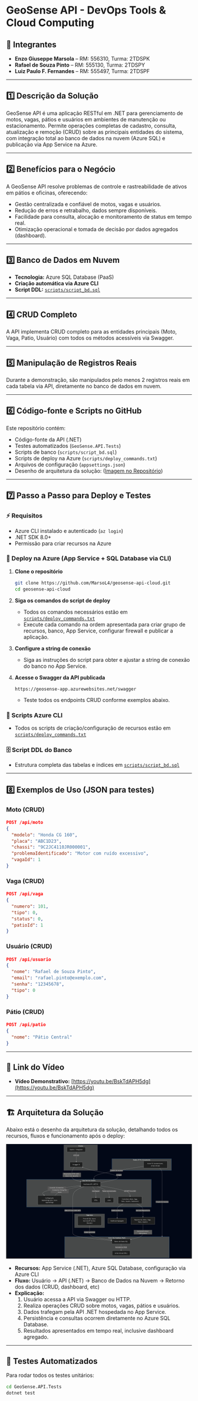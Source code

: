 # GeoSense API - DevOps Tools & Cloud Computing

## 👥 Integrantes

- **Enzo Giuseppe Marsola** – RM: 556310, Turma: 2TDSPK  
- **Rafael de Souza Pinto** – RM: 555130, Turma: 2TDSPY  
- **Luiz Paulo F. Fernandes** – RM: 555497, Turma: 2TDSPF

---

## 1️⃣ Descrição da Solução

GeoSense API é uma aplicação RESTful em .NET para gerenciamento de motos, vagas, pátios e usuários em ambientes de manutenção ou estacionamento. Permite operações completas de cadastro, consulta, atualização e remoção (CRUD) sobre as principais entidades do sistema, com integração total ao banco de dados na nuvem (Azure SQL) e publicação via App Service na Azure.

---

## 2️⃣ Benefícios para o Negócio

A GeoSense API resolve problemas de controle e rastreabilidade de ativos em pátios e oficinas, oferecendo:
- Gestão centralizada e confiável de motos, vagas e usuários.
- Redução de erros e retrabalho, dados sempre disponíveis.
- Facilidade para consulta, alocação e monitoramento de status em tempo real.
- Otimização operacional e tomada de decisão por dados agregados (dashboard).

---

## 3️⃣ Banco de Dados em Nuvem

- **Tecnologia:** Azure SQL Database (PaaS)
- **Criação automática via Azure CLI**
- **Script DDL:** [`scripts/script_bd.sql`](scripts/script_bd.sql)

---

## 4️⃣ CRUD Completo

A API implementa CRUD completo para as entidades principais (Moto, Vaga, Patio, Usuário) com todos os métodos acessíveis via Swagger.

---

## 5️⃣ Manipulação de Registros Reais

Durante a demonstração, são manipulados pelo menos 2 registros reais em cada tabela via API, diretamente no banco de dados em nuvem.

---

## 6️⃣ Código-fonte e Scripts no GitHub

Este repositório contém:
- Código-fonte da API (.NET)
- Testes automatizados (`GeoSense.API.Tests`)
- Scripts de banco (`scripts/script_bd.sql`)
- Scripts de deploy na Azure (`scripts/deploy_commands.txt`)
- Arquivos de configuração (`appsettings.json`)
- Desenho de arquitetura da solução: ([Imagem no Repositório](arquitetura/desenho-arquitetura.png))

---

## 7️⃣ Passo a Passo para Deploy e Testes

### ⚡ Requisitos

- Azure CLI instalado e autenticado (`az login`)
- .NET SDK 8.0+
- Permissão para criar recursos na Azure

### 🚀 Deploy na Azure (App Service + SQL Database via CLI)

1. **Clone o repositório**
   ```bash
   git clone https://github.com/MarsoL4/geosense-api-cloud.git
   cd geosense-api-cloud
   ```

2. **Siga os comandos do script de deploy**
   - Todos os comandos necessários estão em [`scripts/deploy_commands.txt`](scripts/deploy_commands.txt)
   - Execute cada comando na ordem apresentada para criar grupo de recursos, banco, App Service, configurar firewall e publicar a aplicação.

3. **Configure a string de conexão**
   - Siga as instruções do script para obter e ajustar a string de conexão do banco no App Service.

4. **Acesse o Swagger da API publicada**
   ```
   https://geosense-app.azurewebsites.net/swagger
   ```
   - Teste todos os endpoints CRUD conforme exemplos abaixo.

### 📄 Scripts Azure CLI

- Todos os scripts de criação/configuração de recursos estão em [`scripts/deploy_commands.txt`](scripts/deploy_commands.txt)

### 🗄️ Script DDL do Banco

- Estrutura completa das tabelas e índices em [`scripts/script_bd.sql`](scripts/script_bd.sql)

---

## 8️⃣ Exemplos de Uso (JSON para testes)

### Moto (CRUD)
```json
POST /api/moto
{
  "modelo": "Honda CG 160",
  "placa": "ABC1D23",
  "chassi": "9C2JC4110JR000001",
  "problemaIdentificado": "Motor com ruído excessivo",
  "vagaId": 1
}
```

### Vaga (CRUD)
```json
POST /api/vaga
{
  "numero": 101,
  "tipo": 0,
  "status": 0,
  "patioId": 1
}
```

### Usuário (CRUD)
```json
POST /api/usuario
{
  "nome": "Rafael de Souza Pinto",
  "email": "rafael.pinto@exemplo.com",
  "senha": "12345678",
  "tipo": 0
}
```

### Pátio (CRUD)
```json
POST /api/patio
{
  "nome": "Pátio Central"
}
```

---

## 🔗 Link do Vídeo

- **Vídeo Demonstrativo:** [https://youtu.be/BskTdAPH5dg](https://youtu.be/BskTdAPH5dg)

---

## 🏗️ Arquitetura da Solução

Abaixo está o desenho da arquitetura da solução, detalhando todos os recursos, fluxos e funcionamento após o deploy:

![Arquitetura GeoSense API](arquitetura/desenho-arquitetura.png)

- **Recursos:** App Service (.NET), Azure SQL Database, configuração via Azure CLI
- **Fluxo:** Usuário → API (.NET) → Banco de Dados na Nuvem → Retorno dos dados (CRUD, dashboard, etc)
- **Explicação:** 
  1. Usuário acessa a API via Swagger ou HTTP.
  2. Realiza operações CRUD sobre motos, vagas, pátios e usuários.
  3. Dados trafegam pela API .NET hospedada no App Service.
  4. Persistência e consultas ocorrem diretamente no Azure SQL Database.
  5. Resultados apresentados em tempo real, inclusive dashboard agregado.

---

## 🧪 Testes Automatizados

Para rodar todos os testes unitários:
```bash
cd GeoSense.API.Tests
dotnet test
```
